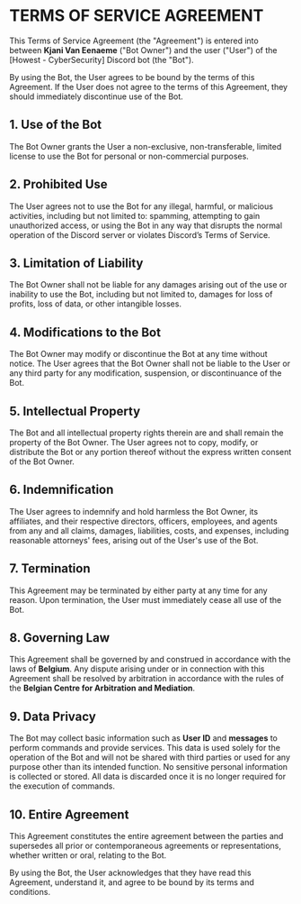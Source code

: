# TERMS OF SERVICE AGREEMENT

This Terms of Service Agreement (the "Agreement") is entered into between **Kjani Van Eenaeme** ("Bot Owner") and the user ("User") of the [Howest - CyberSecurity] Discord bot (the "Bot").

By using the Bot, the User agrees to be bound by the terms of this Agreement. If the User does not agree to the terms of this Agreement, they should immediately discontinue use of the Bot.

## 1. Use of the Bot
The Bot Owner grants the User a non-exclusive, non-transferable, limited license to use the Bot for personal or non-commercial purposes.

## 2. Prohibited Use
The User agrees not to use the Bot for any illegal, harmful, or malicious activities, including but not limited to: spamming, attempting to gain unauthorized access, or using the Bot in any way that disrupts the normal operation of the Discord server or violates Discord’s Terms of Service.

## 3. Limitation of Liability
The Bot Owner shall not be liable for any damages arising out of the use or inability to use the Bot, including but not limited to, damages for loss of profits, loss of data, or other intangible losses.

## 4. Modifications to the Bot
The Bot Owner may modify or discontinue the Bot at any time without notice. The User agrees that the Bot Owner shall not be liable to the User or any third party for any modification, suspension, or discontinuance of the Bot.

## 5. Intellectual Property
The Bot and all intellectual property rights therein are and shall remain the property of the Bot Owner. The User agrees not to copy, modify, or distribute the Bot or any portion thereof without the express written consent of the Bot Owner.

## 6. Indemnification
The User agrees to indemnify and hold harmless the Bot Owner, its affiliates, and their respective directors, officers, employees, and agents from any and all claims, damages, liabilities, costs, and expenses, including reasonable attorneys' fees, arising out of the User's use of the Bot.

## 7. Termination
This Agreement may be terminated by either party at any time for any reason. Upon termination, the User must immediately cease all use of the Bot.

## 8. Governing Law
This Agreement shall be governed by and construed in accordance with the laws of **Belgium**. Any dispute arising under or in connection with this Agreement shall be resolved by arbitration in accordance with the rules of the **Belgian Centre for Arbitration and Mediation**.

## 9. Data Privacy
The Bot may collect basic information such as **User ID** and **messages** to perform commands and provide services. This data is used solely for the operation of the Bot and will not be shared with third parties or used for any purpose other than its intended function. No sensitive personal information is collected or stored. All data is discarded once it is no longer required for the execution of commands.

## 10. Entire Agreement
This Agreement constitutes the entire agreement between the parties and supersedes all prior or contemporaneous agreements or representations, whether written or oral, relating to the Bot.

By using the Bot, the User acknowledges that they have read this Agreement, understand it, and agree to be bound by its terms and conditions.
